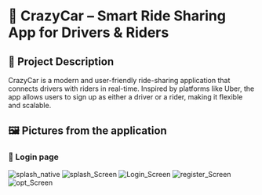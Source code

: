 # 🚗 CrazyCar – Smart Ride Sharing App for Drivers & Riders

## 🚀 Project Description

CrazyCar is a modern and user-friendly ride-sharing application that connects drivers with riders in real-time.
Inspired by platforms like Uber, the app allows users to sign up as either a driver or a rider, making it flexible and scalable.

## 🖼️ Pictures from the application

### 🔐 Login page

![splash_native](screenshots/splash_native.png)
![splash_Screen](screenshots/splash_Screen.png)
![Login_Screen](screenshots/Login_Screen.png)
![register_Screen](screenshots/register_Screen.png)
![opt_Screen](screenshots/opt_Screen.png)
